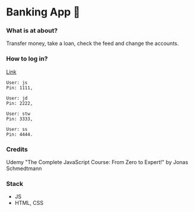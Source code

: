 # Banking App 💸

### What is at about?

Transfer money, take a loan, check the feed and change the accounts.

### How to log in?

[Link]([https://www.google.com](https://gogetyourknife.github.io/bankist/))

```
User: js
Pin: 1111,

User: jd
Pin: 2222,

User: stw 
Pin: 3333,

User: ss 
Pin: 4444.
```

### Credits 

Udemy "The Complete JavaScript Course: From Zero to Expert!" by Jonas Schmedtmann

### Stack

- JS
- HTML, CSS 
